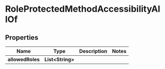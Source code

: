 

# RoleProtectedMethodAccessibilityAllOf


## Properties

| Name | Type | Description | Notes |
|------------ | ------------- | ------------- | -------------|
|**allowedRoles** | **List&lt;String&gt;** |  |  |



